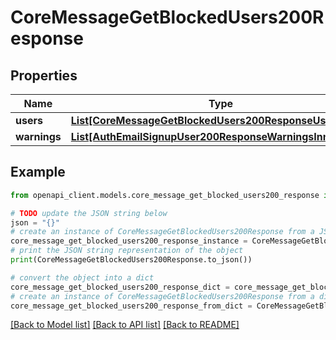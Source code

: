 # CoreMessageGetBlockedUsers200Response


## Properties

Name | Type | Description | Notes
------------ | ------------- | ------------- | -------------
**users** | [**List[CoreMessageGetBlockedUsers200ResponseUsersInner]**](CoreMessageGetBlockedUsers200ResponseUsersInner.md) |  | 
**warnings** | [**List[AuthEmailSignupUser200ResponseWarningsInner]**](AuthEmailSignupUser200ResponseWarningsInner.md) |  | [optional] 

## Example

```python
from openapi_client.models.core_message_get_blocked_users200_response import CoreMessageGetBlockedUsers200Response

# TODO update the JSON string below
json = "{}"
# create an instance of CoreMessageGetBlockedUsers200Response from a JSON string
core_message_get_blocked_users200_response_instance = CoreMessageGetBlockedUsers200Response.from_json(json)
# print the JSON string representation of the object
print(CoreMessageGetBlockedUsers200Response.to_json())

# convert the object into a dict
core_message_get_blocked_users200_response_dict = core_message_get_blocked_users200_response_instance.to_dict()
# create an instance of CoreMessageGetBlockedUsers200Response from a dict
core_message_get_blocked_users200_response_from_dict = CoreMessageGetBlockedUsers200Response.from_dict(core_message_get_blocked_users200_response_dict)
```
[[Back to Model list]](../README.md#documentation-for-models) [[Back to API list]](../README.md#documentation-for-api-endpoints) [[Back to README]](../README.md)


